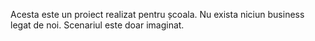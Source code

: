 Acesta este un proiect realizat pentru școala. Nu exista niciun business legat de noi. Scenariul este doar imaginat.
